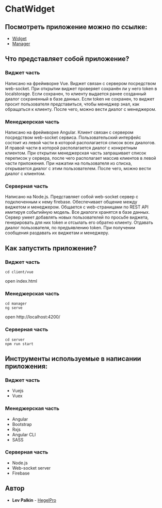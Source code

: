 # ChatWidget

## Посмотреть приложение можно по ссылке:
* [Widget](http://194.146.38.143:8080/chat-client/)
* [Manager](http://194.146.38.143:8080/chat-manager/)

## Что представляет собой приложение?
### Виджет часть
Написано на фреймворке Vue.
Виджет связан с сервером посредством web-socket.
При открытии виджет проверяет сохранён ли у него token в localstorage. Если сохранен, то клиенту выдается ранее созданный диалог сохраненный в базе данных. Если token не сохранен, то виджет просит пользователя представиться, чтобы менеджер знал, как обращаться к клиенту. После чего, можно вести диалог с менеджером.

### Менеджерская часть
Написано на фреймворке Angular.
Клиент связан с сервером посредством web-socket сервиса.
Пользовательский интерфейс состоит из левой части в которой располагается список всех диалогов. И правой части в которой располагается диалог с конкретным клиентом.
При открытии менеджерская часть запрашивает список переписок у сервера, после чего располагает массив клиентов в левой части приложения. При нажатии на пользователя из списка, открывается диалог с этим пользователем. После чего, можно вести диалог с клиентом.

### Серверная часть
Написано на Node.js.
Представляет собой web-socket сервер с подключенным к нему firebase. Обеспечивает общение между виджетом и менеджером. Общается с web-страницами по REST API имитируя событийную модель. Все диалоги хранятся в базе данных.
Сервер умеет добавлять новых пользователей по просьбе виджета, генерировать для них token и отсылать его обратно клиенту. Отдавать диалог пользователя, по предъявлению token. При получении сообщения раздавать их виджетам и менеджеру.

## Как запустить приложение?
### Виджет часть
```
cd client/vue
```
open index.html

### Менеджерская часть
```
cd manager
ng serve
```
open http://localhost:4200/

### Серверная часть
```
cd server
npm run start
```

## Инструменты используемые в написании приложения:

### Виджет часть
* Vuejs
* Vuex

### Менеджерская часть
* Angular
* Bootstrap
* Rxjs
* Angular CLI
* SASS

### Серверная часть
* Node.js
* Web-socket server
* Firebase

## Автор
* **Lev Palkin** - [HegelPro](https://github.com/HegelPro)
